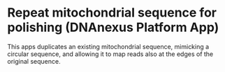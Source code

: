 <!-- dx-header -->
# Repeat mitochondrial sequence for polishing (DNAnexus Platform App)

This apps duplicates an existing mitochondrial sequence, mimicking a circular sequence, and allowing it to map reads also at the edges of the original sequence.
<!-- /dx-header -->

<!-- Insert a description of your app here

This apps generates summary statistics for the scaffolds and/or contigs of an assembly.
If primary scaffolds have scaffold_ prefix, the p option can also produce stats for primary and alternate haplotigs.
If the option is selected, fasta files for primary and alternate haplotigs are generated as well.

-->
